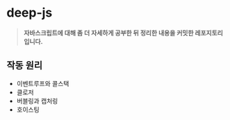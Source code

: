 # deep-js
> **자바스크립트에 대해 좀 더 자세하게 공부한 뒤 정리한 내용을 커밋한 레포지토리입니다.**

## 작동 원리
- 이벤트루프와 콜스택
- 클로저
- 버블링과 캡처링
- 호이스팅
